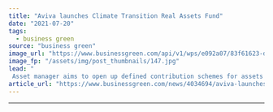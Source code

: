 ```yaml
---
title: "Aviva launches Climate Transition Real Assets Fund"
date: "2021-07-20"
tags: 
  - business green
source: "business green"
image_url: "https://www.businessgreen.com/api/v1/wps/e092a07/83f61623-dc45-4ba6-9e31-431c64784eba/1/mark-meiklejon-1475-FS-RRD-7977-185x114.jpg"
image_fp: "/assets/img/post_thumbnails/147.jpg"
lead: "
 Asset manager aims to open up defined contribution schemes for assets that aid the net zero transition ..."
article_url: "https://www.businessgreen.com/news/4034694/aviva-launches-climate-transition-real-assets-fund"
---
```


---
